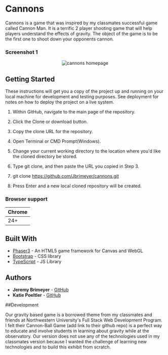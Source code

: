 # Cannons
Cannons is a game that was inspired by my classmates successful game called Cannon Man. It is a terrific 2 player shooting game that will help players understand the effects of gravity. The object of the game is to be the first one to shoot down your opponents cannon.  


### Screenshot 1

<p align="center">
  <img src="assets/images/cannons_homepage.png" alt="cannons homepage"/>
</p>


## Getting Started

These instructions will get you a copy of the project up and running on your local machine for development and testing purposes. See deployment for notes on how to deploy the project on a live system.

1. Within GitHub, navigate to the main page of the repository.

2. Click the Clone or download button.

3. Copy the clone URL for the repository.

4. Open Terminal or CMD Prompt(Windows).

5. Change your current working directory to the location where you'd like the cloned directory be stored.

6. Type git clone, and then paste the URL you copied in Step 3.

7. git clone https://github.com/Jbrimeyer/cannons.git

8. Press Enter and a new local cloned repository will be created. 

### Browser support

| Chrome | 
| --- | 
| 24+ | 


## Built With

* [Phaser3](http://phaser.io/) - An HTML5 game framework for Canvas and WebGL
* [Bootstrap](http://www.dropwizard.io/1.0.2/docs/) - CSS library
* [TypeScript](https://typescriptlang.org/) - JS Library


## Authors

* **Jeremy Brimeyer** - [GitHub](https://github.com/jbrimeyer)
* **Katie Poeltler** - [GitHub](https://github.com/kpoeltler)


##Development

Our gravity based game is a borrowed theme from my classmates and friends at Northwestern University's Full Stack Web Development Program. I felt their Cannon-Ball Game (add link to their github repo)  is a perfect way to educate and involve students in learning about gravity while at the observatory. Our version does not use any of the technologies used in my classmates version because I wanted the challenge of learning new technologies and to build this exhibit from scratch. 

